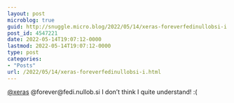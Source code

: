 ```yaml
---
layout: post
microblog: true
guid: http://snuggle.micro.blog/2022/05/14/xeras-foreverfedinullobsi-i.html
post_id: 4547221
date: 2022-05-14T19:07:12-0000
lastmod: 2022-05-14T19:07:12-0000
type: post
categories:
- "Posts"
url: /2022/05/14/xeras-foreverfedinullobsi-i.html
---
```

<p><span class="h-card" translate="no"><a href="https://fedi.nullob.si/@xeras" class="u-url mention">@<span>xeras</span></a></span> @forever@fedi.nullob.si I don’t think I quite understand! :(</p>
